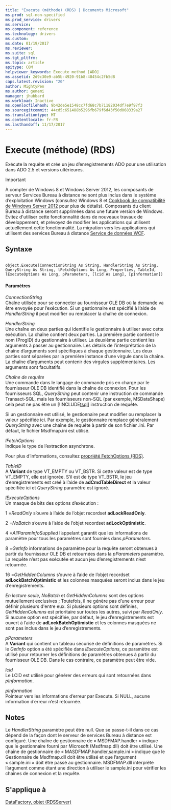 ```yaml
---
title: "Execute (méthode) (RDS) | Documents Microsoft"
ms.prod: sql-non-specified
ms.prod_service: drivers
ms.service: 
ms.component: reference
ms.technology: drivers
ms.custom: 
ms.date: 01/19/2017
ms.reviewer: 
ms.suite: sql
ms.tgt_pltfrm: 
ms.topic: article
apitype: COM
helpviewer_keywords: Execute method [ADO]
ms.assetid: 2d9c30e9-ab5b-4920-91b8-48454c2fb5d8
caps.latest.revision: "20"
author: MightyPen
ms.author: genemi
manager: jhubbard
ms.workload: Inactive
ms.openlocfilehash: 9b42de5e1548cc7fd68c7b71182034df7e9f97f3
ms.sourcegitcommit: 44cd5c651488b5296fb679f6d43f50d068339a27
ms.translationtype: MT
ms.contentlocale: fr-FR
ms.lasthandoff: 11/17/2017
---
```

# <a name="execute-method-rds"></a>Execute (méthode) (RDS)
Exécute la requête et crée un jeu d’enregistrements ADO pour une utilisation dans ADO 2.5 et versions ultérieures.  
  
> [!IMPORTANT]
>  À compter de Windows 8 et Windows Server 2012, les composants de serveur Services Bureau à distance ne sont plus inclus dans le système d’exploitation Windows (consultez Windows 8 et [Cookbook de compatibilité de Windows Server 2012](https://www.microsoft.com/en-us/download/details.aspx?id=27416) pour plus de détails). Composants du client Bureau à distance seront supprimées dans une future version de Windows. Évitez d'utiliser cette fonctionnalité dans de nouveaux travaux de développement, et prévoyez de modifier les applications qui utilisent actuellement cette fonctionnalité. La migration vers les applications qui utilisent des services Bureau à distance [Service de données WCF](http://go.microsoft.com/fwlink/?LinkId=199565).  
  
## <a name="syntax"></a>Syntaxe  
  
```  
  
object.Execute(ConnectionString As String, HandlerString As String, QueryString As String, lFetchOptions As Long, Properties, TableId, lExecuteOptions As Long, pParameters, [lcid As Long], [pInformation])  
```  
  
#### <a name="parameters"></a>Paramètres  
 *ConnectionString*  
 Chaîne utilisée pour se connecter au fournisseur OLE DB où la demande va être envoyée pour l’exécution. Si un gestionnaire est spécifié à l’aide de *HandlerString* il peut modifier ou remplacer la chaîne de connexion.  
  
 *HandlerString*  
 Une chaîne en deux parties qui identifie le gestionnaire à utiliser avec cette exécution. La chaîne contient deux parties. La première partie contient le nom (ProgID) du gestionnaire à utiliser. La deuxième partie contient les arguments à passer au gestionnaire. Les détails de l’interprétation de la chaîne d’arguments sont spécifiques à chaque gestionnaire. Les deux parties sont séparées par la première instance d’une virgule dans la chaîne. La chaîne d’arguments peut contenir des virgules supplémentaires. Les arguments sont facultatifs.  
  
 *Chaîne de requête*  
 Une commande dans le langage de commande pris en charge par le fournisseur OLE DB identifié dans la chaîne de connexion. Pour les fournisseurs SQL, *QueryString* peut contenir une instruction de commande Transact-SQL, mais les fournisseurs non-SQL (par exemple, MSDataShape) cela peut ne pas être un [!INCLUDE[tsql](../../../includes/tsql_md.md)] instruction de requête.  
  
 Si un gestionnaire est utilisé, le gestionnaire peut modifier ou remplacer la valeur spécifiée ici. Par exemple, le gestionnaire remplace généralement *QueryString* avec une chaîne de requête à partir de son fichier .ini. Par défaut, le fichier Msdfmap.ini est utilisé.  
  
 *lFetchOptions*  
 Indique le type de l’extraction asynchrone.  
  
 Pour plus d’informations, consultez [propriété FetchOptions (RDS)](../../../ado/reference/rds-api/fetchoptions-property-rds.md).  
  
 *TableID*  
 A **Variant** de type VT_EMPTY ou VT_BSTR. Si cette valeur est de type VT_EMPTY, elle est ignorée. S’il est de type VT_BSTR, le jeu d’enregistrements est créé à l’aide de **adCmdTableDirect** et la valeur spécifiée ici et *QueryString* paramètre est ignoré.  
  
 *lExecuteOptions*  
 Un masque de bits des options d’exécution :  
  
 1 =*ReadOnly* s’ouvre à l’aide de l’objet recordset **adLockReadOnly**.  
  
 2 =*NoBatch* s’ouvre à l’aide de l’objet recordset **adLockOptimistic**.  
  
 4 =*AllParamInfoSupplied* l’appelant garantit que les informations de paramètre pour tous les paramètres sont fournies dans *pParameters*.  
  
 8 =*GetInfo* informations de paramètre pour la requête seront obtenues à partir du fournisseur OLE DB et retournées dans la *pParameters* paramètre. La requête n’est pas exécutée et aucun jeu d’enregistrements n’est retournée.  
  
 16 =*GetHiddenColumns* s’ouvre à l’aide de l’objet recordset **adLockBatchOptimistic** et les colonnes masquées seront inclus dans le jeu d’enregistrements.  
  
 *En lecture seule*, *NoBatch* et *GetHiddenColumns* sont des options mutuellement exclusives ; Toutefois, il ne génère pas d’une erreur pour définir plusieurs d'entre eux. Si plusieurs options sont définies, *GetHiddenColumns* est prioritaire sur toutes les autres, suivi par *ReadOnly*. Si aucune option est spécifiée, par défaut, le jeu d’enregistrements est ouvert à l’aide de **adLockBatchOptimistic** et les colonnes masquées ne sont pas inclus dans le jeu d’enregistrements.  
  
 *pParameters*  
 A **Variant** qui contient un tableau sécurisé de définitions de paramètres. Si le *GetInfo* option a été spécifiée dans *lExecuteOptions*, ce paramètre est utilisé pour retourner les définitions de paramètres obtenues à partir du fournisseur OLE DB. Dans le cas contraire, ce paramètre peut être vide.  
  
 *lcid*  
 Le LCID est utilisé pour générer des erreurs qui sont retournées dans *pInformation*.  
  
 *pInformation*  
 Pointeur vers les informations d’erreur par Execute. Si NULL, aucune information d’erreur n’est retournée.  
  
## <a name="remarks"></a>Notes  
 Le *HandlerString* paramètre peut être null. Que se passe-t-il dans ce cas dépend de la façon dont le serveur de services Bureau à distance est configuré. Une chaîne de gestionnaire de « MSDFMAP.handler » indique que le gestionnaire fourni par Microsoft (Msdfmap.dll) doit être utilisé. Une chaîne de gestionnaire de « MASDFMAP.handler,sample.ini » indique que le Gestionnaire de Msdfmap.dll doit être utilisé et que l’argument « sample.ini » doit être passé au gestionnaire. MSDFMAP.dll interprète l’argument comme étant une direction à utiliser le sample.ini pour vérifier les chaînes de connexion et la requête.  
  
## <a name="applies-to"></a>S'applique à  
 [DataFactory, objet (RDSServer)](../../../ado/reference/rds-api/datafactory-object-rdsserver.md)


